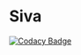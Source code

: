 # Siva
[![Codacy Badge](https://api.codacy.com/project/badge/Grade/ea86135950234e2884f7423f5382d7a3)](https://www.codacy.com/app/VISWESWARAN1998/Siva?utm_source=github.com&utm_medium=referral&utm_content=VISWESWARAN1998/Siva&utm_campaign=badger)


